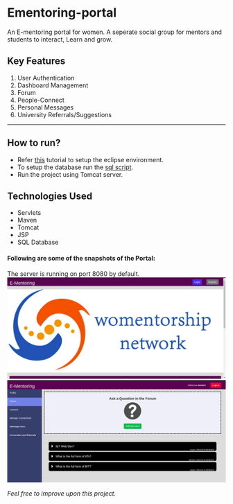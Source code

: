 # Ementoring-portal

An E-mentoring portal for women. A seperate social group for mentors and students to interact, Learn and grow.


## Key Features
1. User Authentication 
2. Dashboard Management
3. Forum
4. People-Connect
5. Personal Messages
6. University Referrals/Suggestions

---

## How to run?
* Refer [this](https://www.youtube.com/watch?v=Vvnliarkw48) tutorial to setup the eclipse environment. 
* To setup the database run the [sql script](https://github.com/Zemotacqy/Ementoring-portal/blob/master/db.sql). 
* Run the project using Tomcat server.

## Technologies Used
+ Servlets
+ Maven
+ Tomcat
+ JSP
+ SQL Database

#### Following are some of the snapshots of the Portal:
The server is running on port 8080 by default.
![Dashboard Page](https://github.com/Zemotacqy/Ementoring-portal/blob/master/Snapshots/Snapshot1.png)
![Activity Page](https://github.com/Zemotacqy/Ementoring-portal/blob/master/Snapshots/Snapshot2.png)

*Feel free to improve upon this project.*
